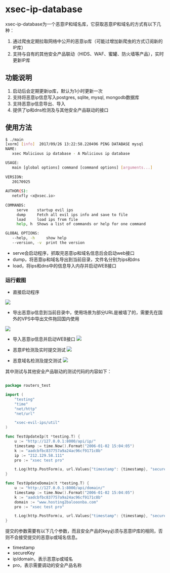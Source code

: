 # xsec-ip-database

xsec-ip-database为一个恶意IP和域名库，它获取恶意IP和域名的方式有以下几种：

1. 通过爬虫定期拉取网络中公开的恶意ip库（可能过增加新爬虫的方式订阅新的IP库）
1. 支持与自有的其他安全产品联动（HIDS、WAF、蜜罐、防火墙等产品），实时更新IP库

## 功能说明

1. 启动后会定期更新ip库，默认为1小时更新一次
1. 支持将恶意ip信息写入postgres, sqlite, mysql, mongodb数据库
1. 支持恶意ip信息导出、导入
1. 提供了ip和dns检测及与其他安全产品联动的接口

## 使用方法

```bash
$ ./main 
[xorm] [info]  2017/09/26 13:22:58.220496 PING DATABASE mysql
NAME:
   xsec Malicious ip database - A Malicious ip database

USAGE:
   main [global options] command [command options] [arguments...]
   
VERSION:
   20170925
   
AUTHOR(S):
   netxfly <x@xsec.io> 
   
COMMANDS:
     serve    startup evil ips
     dump     Fetch all evil ips info and save to file
     load     load ips from file
     help, h  Shows a list of commands or help for one command

GLOBAL OPTIONS:
   --help, -h     show help
   --version, -v  print the version


```
- serve会启动程序，抓取完恶意ip和域名信息后会启动web接口
- dump，将恶意ip和域名导出到当前目录，文件名分别为ips和dns
- load，将ips和dns中的信息导入内存并启动WEB接口

### 运行截图

- 直接启动程序

![](https://docs.xsec.io/images/evil_ips/serve.png)

- 导出恶意ip信息到当前目录中，使用场景为部分URL是被墙了的，需要先在国外的VPS中导出文件拖回国内使用

![](https://docs.xsec.io/images/evil_ips/dump.png)

- 导入恶意ip信息并启动WEB接口
![](https://docs.xsec.io/images/evil_ips/load.png)

- 恶意IP检测及实时提交测试
![](https://docs.xsec.io/images/evil_ips/api_ip.png)

- 恶意域名检测及提交测试
![](https://docs.xsec.io/images/evil_ips/api_dns.png)

其中测试与其他安全产品联动的测试代码的内容如下：

```go

package routers_test

import (
	"testing"
	"time"
	"net/http"
	"net/url"

	"xsec-evil-ips/util"
)

func TestUpdateIp(t *testing.T) {
	u := "http://127.0.0.1:8000/api/ip/"
	timestamp := time.Now().Format("2006-01-02 15:04:05")
	k := "aadcbfbc837757a9a24ac96cf9171c8b"
	ip := "212.129.58.111"
	pro := "xsec test pro"

	t.Log(http.PostForm(u, url.Values{"timestamp": {timestamp}, "secureKey": {util.MakeSign(timestamp, k)}, "ip": {ip}, "pro": {pro}}))
}

func TestUpdateDomain(t *testing.T) {
	u := "http://127.0.0.1:8000/api/domain/"
	timestamp := time.Now().Format("2006-01-02 15:04:05")
	k := "aadcbfbc837757a9a24ac96cf9171c8b"
	domain := "www.hosting2balooonba.com"
	pro := "xsec test pro"

	t.Log(http.PostForm(u, url.Values{"timestamp": {timestamp}, "secureKey": {util.MakeSign(timestamp, k)}, "domain": {domain}, "pro": {pro}}))
}
```

提交的参数需要有以下几个参数，而且安全产品的key必须与恶意IP库的相同，否则不会接受提交的恶意ip或域名信息。

- timestamp
- secureKey
- ip/domain，表示恶意ip或域名
- pro，表示需要调动的安全产品名称